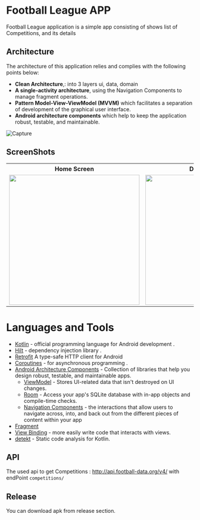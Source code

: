 # Football League APP
Football League application is a simple app consisting of shows list of Competitions, and its details 

## Architecture
The architecture of this application relies and complies with the following points below:
- __Clean Architecture__,: into 3 layers ui, data, domain
- __A single-activity architecture__, using the Navigation Components to manage fragment operations.
- __Pattern Model-View-ViewModel (MVVM)__ which facilitates a separation of development of the graphical user interface.
- __Android architecture components__ which help to keep the application robust, testable, and maintainable.

![Capture](https://github.com/hamza94max/Football-League-App/assets/54688005/317d0417-bf8a-4fa9-895e-b13c24d1f374)


## ScreenShots

 <table>
  <tr>
    <th>Home Screen </th>
    <th>Details Screen</th>
  </tr>
  <tr>
    <td><img src="https://github.com/hamza94max/Football-League-App/assets/54688005/eafa11e7-17ec-4f06-bfd2-61d7ef697b70" width="350"></td>
    <td><img src="https://github.com/hamza94max/Football-League-App/assets/54688005/25c7b82d-dcee-4e82-9788-86f2f5e76298" width="350"></td>
  </tr>
 </table>


# Languages and Tools
* [Kotlin](https://kotlinlang.org/) - official programming language for Android development .
* [Hilt](https://developer.android.com/training/dependency-injection/hilt-android) - dependency injection library .
* [Retrofit](https://square.github.io/retrofit/) A type-safe HTTP client for Android
* [Coroutines](https://kotlinlang.org/docs/reference/coroutines-overview.html) - for asynchronous programming .
* [Android Architecture Components](https://developer.android.com/topic/libraries/architecture) - Collection of libraries that help you design robust, testable, and maintainable apps.
  - [ViewModel](https://developer.android.com/topic/libraries/architecture/viewmodel) - Stores UI-related data that isn't destroyed on UI changes. 
  - [Room](https://developer.android.com/topic/libraries/architecture/room) - Access your app's SQLite database with in-app objects and compile-time checks.
  - [Navigation Components](https://developer.android.com/guide/navigation) - the interactions that allow users to navigate across, into, and back out from the different pieces of content within your app
* [Fragment](https://developer.android.com/guide/components/fragments)
* [View Binding](https://developer.android.com/topic/libraries/view-binding) - more easily write code that interacts with views.
* [detekt](https://github.com/detekt/detekt) - Static code analysis for Kotlin.

## API
The used api to get Competitions :  http://api.football-data.org/v4/
with endPoint `competitions/`



## Release 
You can download apk from release section.
